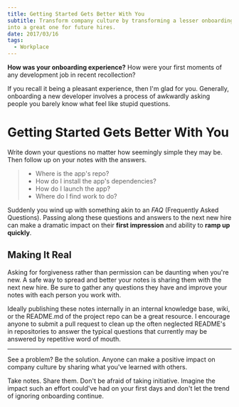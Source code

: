 ```yaml
---
title: Getting Started Gets Better With You
subtitle: Transform company culture by transforming a lesser onboarding experience
into a great one for future hires.
date: 2017/03/16
tags:
  - Workplace
---
```


**How was your onboarding experience?** How were your first moments of any development job in
recent recollection?

If you recall it being a pleasant experience, then I'm glad for you. Generally, 
onboarding a new developer involves a process of awkwardly asking people you
barely know what feel like stupid questions.

# Getting Started Gets Better With You

Write down your questions no matter how seemingly simple they may be. Then
follow up on your notes with the answers.

> * Where is the app's repo?
> * How do I install the app's dependencies?
> * How do I launch the app?
> * Where do I find work to do?

Suddenly you wind up with something akin to an _FAQ_ (Frequently Asked Questions). Passing along these questions and answers to the next new hire can make a dramatic impact on their **first impression** and ability to **ramp up quickly**.

## Making It Real

Asking for forgiveness rather than permission can be daunting when you're new. A
safe way to spread and better your notes is sharing them with the next
new hire. Be sure to gather any questions they have and improve your notes with
each person you work with.

Ideally publishing these notes internally in an internal knowledge base, wiki,
or the README.md of the project repo can be a great resource. I encourage
anyone to submit a pull request to clean up the often neglected README's in
repositories to answer the typical questions that currently may be answered by repetitive
word of mouth.

---

See a problem? Be the solution. Anyone can make a positive impact on company
culture by sharing what you've learned with others.

Take notes. Share them. Don't be afraid of taking initiative. Imagine the impact
such an effort could've had on your first days and don't let
the trend of ignoring onboarding continue.
